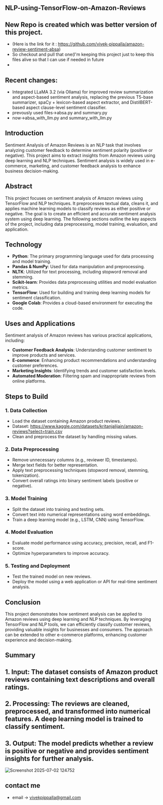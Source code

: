 ## NLP-using-TensorFlow-on-Amazon-Reviews
## New Repo is created which was better version of this project. 
* (Here is the link for it : https://github.com/vivek-pippalla/amazon-review-sentiment-absa)
* So checkout and pull that one(I'm keeping this project just to keep this files alive so that I can use if needed in future
* 
## Recent changes: 
* Integrated LLaMA 3.2 (via Ollama) for improved review summarization and aspect-based sentiment analysis, replacing the previous T5-base summarizer, spaCy + lexicon-based aspect extractor, and DistilBERT-based aspect clause-level sentiment classifier.
* prevously used files->absa.py and summary.py
* now->absa_with_llm.py and summary_with_llm.py
## Introduction

Sentiment Analysis of Amazon Reviews is an NLP task that involves analyzing customer feedback to determine sentiment polarity (positive or negative). This project aims to extract insights from Amazon reviews using deep learning and NLP techniques. Sentiment analysis is widely used in e-commerce, marketing, and customer feedback analysis to enhance business decision-making.

## Abstract

This project focuses on sentiment analysis of Amazon reviews using TensorFlow and NLP techniques. It preprocesses textual data, cleans it, and applies machine learning models to classify reviews as either positive or negative. The goal is to create an efficient and accurate sentiment analysis system using deep learning. The following sections outline the key aspects of the project, including data preprocessing, model training, evaluation, and application.

## Technology

- **Python**: The primary programming language used for data processing and model training.
- **Pandas & NumPy**: Used for data manipulation and preprocessing.
- **NLTK**: Utilized for text processing, including stopword removal and stemming.
- **Scikit-learn**: Provides data preprocessing utilities and model evaluation metrics.
- **TensorFlow**: Used for building and training deep learning models for sentiment classification.
- **Google Colab**: Provides a cloud-based environment for executing the code.

## Uses and Applications

Sentiment analysis of Amazon reviews has various practical applications, including:

- **Customer Feedback Analysis**: Understanding customer sentiment to improve products and services.
- **E-commerce**: Enhancing product recommendations and understanding customer preferences.
- **Marketing Insights**: Identifying trends and customer satisfaction levels.
- **Automated Moderation**: Filtering spam and inappropriate reviews from online platforms.

## Steps to Build

### 1. Data Collection
   - Load the dataset containing Amazon product reviews.
   - Dataset: https://www.kaggle.com/datasets/kritanjalijain/amazon-reviews?select=train.csv
   - Clean and preprocess the dataset by handling missing values.

### 2. Data Preprocessing
   - Remove unnecessary columns (e.g., reviewer ID, timestamps).
   - Merge text fields for better representation.
   - Apply text preprocessing techniques (stopword removal, stemming, tokenization).
   - Convert overall ratings into binary sentiment labels (positive or negative).

### 3. Model Training
   - Split the dataset into training and testing sets.
   - Convert text into numerical representations using word embeddings.
   - Train a deep learning model (e.g., LSTM, CNN) using TensorFlow.

### 4. Model Evaluation
   - Evaluate model performance using accuracy, precision, recall, and F1-score.
   - Optimize hyperparameters to improve accuracy.

### 5. Testing and Deployment
   - Test the trained model on new reviews.
   - Deploy the model using a web application or API for real-time sentiment analysis.

## Conclusion

This project demonstrates how sentiment analysis can be applied to Amazon reviews using deep learning and NLP techniques. By leveraging TensorFlow and NLP tools, we can efficiently classify customer reviews, providing valuable insights for businesses and consumers. The approach can be extended to other e-commerce platforms, enhancing customer experience and decision-making.

## Summary

## 1. **Input**: The dataset consists of Amazon product reviews containing text descriptions and overall ratings.
## 2. **Processing**: The reviews are cleaned, preprocessed, and transformed into numerical features. A deep learning model is trained to classify sentiment.
## 3. **Output**: The model predicts whether a review is positive or negative and provides sentiment insights for further analysis.
![Screenshot 2025-07-02 124752](https://github.com/user-attachments/assets/99650dc9-68c7-403a-b058-9b4c1a7ad84f)


## contact me
  * email -> vivekpippalla@gmail.com  

